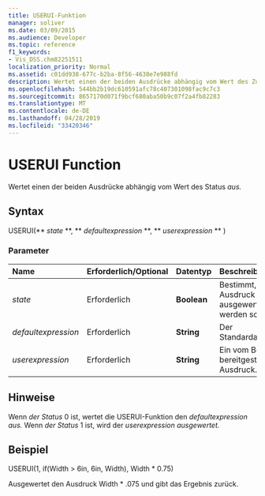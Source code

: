 ```yaml
---
title: USERUI-Funktion
manager: soliver
ms.date: 03/09/2015
ms.audience: Developer
ms.topic: reference
f1_keywords:
- Vis_DSS.chm82251511
localization_priority: Normal
ms.assetid: c01dd938-677c-b2ba-8f56-4638e7e988fd
description: Wertet einen der beiden Ausdrücke abhängig vom Wert des Zustands aus.
ms.openlocfilehash: 544bb2b19dc610591afc78c407301098fac9c7c3
ms.sourcegitcommit: 8657170d071f9bcf680aba50b9c07f2a4fb82283
ms.translationtype: MT
ms.contentlocale: de-DE
ms.lasthandoff: 04/28/2019
ms.locfileid: "33420346"
---
```

# <a name="userui-function"></a>USERUI Function

Wertet einen der beiden Ausdrücke abhängig vom Wert des Status _aus._
  
## <a name="syntax"></a>Syntax

USERUI(** *state* **, ** *defaultexpression* **, ** *userexpression* ** ) 
  
### <a name="parameters"></a>Parameter

|**Name**|**Erforderlich/Optional**|**Datentyp**|**Beschreibung**|
|:-----|:-----|:-----|:-----|
| _state_ <br/> |Erforderlich  <br/> |**Boolean** <br/> |Bestimmt, welcher Ausdruck ausgewertet werden soll.  <br/> |
| _defaultexpression_ <br/> |Erforderlich  <br/> |**String** <br/> |Der Standardausdruck.  <br/> |
| _userexpression_ <br/> |Erforderlich  <br/> |**String** <br/> |Ein vom Benutzer bereitgestellter Ausdruck.  <br/> |
   
## <a name="remarks"></a>Hinweise

Wenn _der Status_ 0 ist, wertet die USERUI-Funktion den _defaultexpression aus._ Wenn _der Status_ 1 ist, wird der _userexpression ausgewertet._
  
## <a name="example"></a>Beispiel

USERUI(1, if(Width \> 6in, 6in, Width), Width \* 0.75) 
  
Ausgewertet den Ausdruck Width \* .075 und gibt das Ergebnis zurück. 
  

